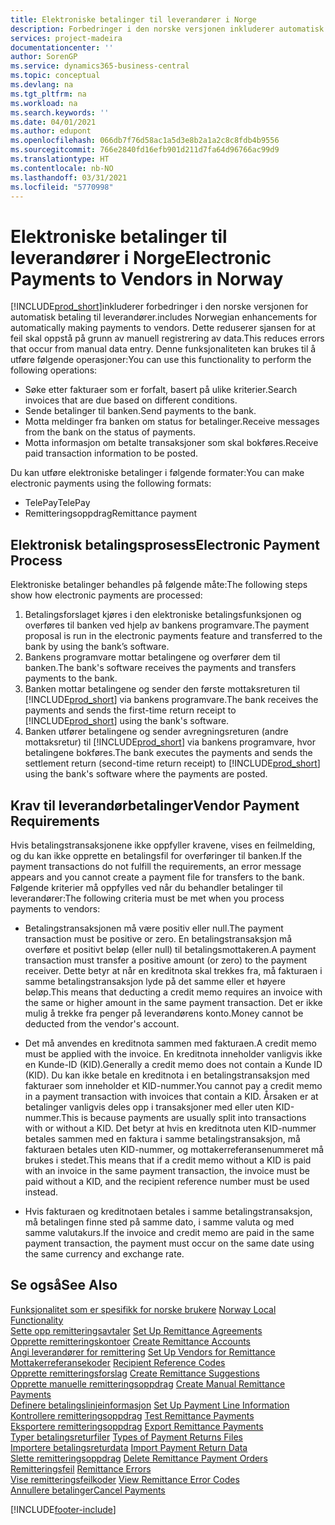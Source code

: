 ```yaml
---
title: Elektroniske betalinger til leverandører i Norge
description: Forbedringer i den norske versjonen inkluderer automatisk betaling til leverandører.
services: project-madeira
documentationcenter: ''
author: SorenGP
ms.service: dynamics365-business-central
ms.topic: conceptual
ms.devlang: na
ms.tgt_pltfrm: na
ms.workload: na
ms.search.keywords: ''
ms.date: 04/01/2021
ms.author: edupont
ms.openlocfilehash: 066db7f76d58ac1a5d3e8b2a1a2c8c8fdb4b9556
ms.sourcegitcommit: 766e2840fd16efb901d211d7fa64d96766ac99d9
ms.translationtype: HT
ms.contentlocale: nb-NO
ms.lasthandoff: 03/31/2021
ms.locfileid: "5770998"
---
```

# <a name="electronic-payments-to-vendors-in-norway"></a><span data-ttu-id="9bebd-103">Elektroniske betalinger til leverandører i Norge</span><span class="sxs-lookup"><span data-stu-id="9bebd-103">Electronic Payments to Vendors in Norway</span></span>
[!INCLUDE[prod_short](../../includes/prod_short.md)]<span data-ttu-id="9bebd-104">inkluderer forbedringer i den norske versjonen for automatisk betaling til leverandører.</span><span class="sxs-lookup"><span data-stu-id="9bebd-104">includes Norwegian enhancements for automatically making payments to vendors.</span></span> <span data-ttu-id="9bebd-105">Dette reduserer sjansen for at feil skal oppstå på grunn av manuell registrering av data.</span><span class="sxs-lookup"><span data-stu-id="9bebd-105">This reduces errors that occur from manual data entry.</span></span> <span data-ttu-id="9bebd-106">Denne funksjonaliteten kan brukes til å utføre følgende operasjoner:</span><span class="sxs-lookup"><span data-stu-id="9bebd-106">You can use this functionality to perform the following operations:</span></span>  

- <span data-ttu-id="9bebd-107">Søke etter fakturaer som er forfalt, basert på ulike kriterier.</span><span class="sxs-lookup"><span data-stu-id="9bebd-107">Search invoices that are due based on different conditions.</span></span>  
- <span data-ttu-id="9bebd-108">Sende betalinger til banken.</span><span class="sxs-lookup"><span data-stu-id="9bebd-108">Send payments to the bank.</span></span>  
- <span data-ttu-id="9bebd-109">Motta meldinger fra banken om status for betalinger.</span><span class="sxs-lookup"><span data-stu-id="9bebd-109">Receive messages from the bank on the status of payments.</span></span>  
- <span data-ttu-id="9bebd-110">Motta informasjon om betalte transaksjoner som skal bokføres.</span><span class="sxs-lookup"><span data-stu-id="9bebd-110">Receive paid transaction information to be posted.</span></span>  

<span data-ttu-id="9bebd-111">Du kan utføre elektroniske betalinger i følgende formater:</span><span class="sxs-lookup"><span data-stu-id="9bebd-111">You can make electronic payments using the following formats:</span></span>  

- <span data-ttu-id="9bebd-112">TelePay</span><span class="sxs-lookup"><span data-stu-id="9bebd-112">TelePay</span></span>  
- <span data-ttu-id="9bebd-113">Remitteringsoppdrag</span><span class="sxs-lookup"><span data-stu-id="9bebd-113">Remittance payment</span></span>  

## <a name="electronic-payment-process"></a><span data-ttu-id="9bebd-114">Elektronisk betalingsprosess</span><span class="sxs-lookup"><span data-stu-id="9bebd-114">Electronic Payment Process</span></span>  
<span data-ttu-id="9bebd-115">Elektroniske betalinger behandles på følgende måte:</span><span class="sxs-lookup"><span data-stu-id="9bebd-115">The following steps show how electronic payments are processed:</span></span>  

1.  <span data-ttu-id="9bebd-116">Betalingsforslaget kjøres i den elektroniske betalingsfunksjonen og overføres til banken ved hjelp av bankens programvare.</span><span class="sxs-lookup"><span data-stu-id="9bebd-116">The payment proposal is run in the electronic payments feature and transferred to the bank by using the bank’s software.</span></span>  
2.  <span data-ttu-id="9bebd-117">Bankens programvare mottar betalingene og overfører dem til banken.</span><span class="sxs-lookup"><span data-stu-id="9bebd-117">The bank's software receives the payments and transfers payments to the bank.</span></span>  
3.  <span data-ttu-id="9bebd-118">Banken mottar betalingene og sender den første mottaksreturen til [!INCLUDE[prod_short](../../includes/prod_short.md)] via bankens programvare.</span><span class="sxs-lookup"><span data-stu-id="9bebd-118">The bank receives the payments and sends the first-time return receipt to [!INCLUDE[prod_short](../../includes/prod_short.md)] using the bank's software.</span></span>  
4.  <span data-ttu-id="9bebd-119">Banken utfører betalingene og sender avregningsreturen (andre mottaksretur) til [!INCLUDE[prod_short](../../includes/prod_short.md)] via bankens programvare, hvor betalingene bokføres.</span><span class="sxs-lookup"><span data-stu-id="9bebd-119">The bank executes the payments and sends the settlement return (second-time return receipt) to [!INCLUDE[prod_short](../../includes/prod_short.md)] using the bank's software where the payments are posted.</span></span>  

## <a name="vendor-payment-requirements"></a><span data-ttu-id="9bebd-120">Krav til leverandørbetalinger</span><span class="sxs-lookup"><span data-stu-id="9bebd-120">Vendor Payment Requirements</span></span>  
<span data-ttu-id="9bebd-121">Hvis betalingstransaksjonene ikke oppfyller kravene, vises en feilmelding, og du kan ikke opprette en betalingsfil for overføringer til banken.</span><span class="sxs-lookup"><span data-stu-id="9bebd-121">If the payment transactions do not fulfill the requirements, an error message appears and you cannot create a payment file for transfers to the bank.</span></span> <span data-ttu-id="9bebd-122">Følgende kriterier må oppfylles ved når du behandler betalinger til leverandører:</span><span class="sxs-lookup"><span data-stu-id="9bebd-122">The following criteria must be met when you process payments to vendors:</span></span>  

- <span data-ttu-id="9bebd-123">Betalingstransaksjonen må være positiv eller null.</span><span class="sxs-lookup"><span data-stu-id="9bebd-123">The payment transaction must be positive or zero.</span></span> <span data-ttu-id="9bebd-124">En betalingstransaksjon må overføre et positivt beløp (eller null) til betalingsmottakeren.</span><span class="sxs-lookup"><span data-stu-id="9bebd-124">A payment transaction must transfer a positive amount (or zero) to the payment receiver.</span></span> <span data-ttu-id="9bebd-125">Dette betyr at når en kreditnota skal trekkes fra, må fakturaen i samme betalingstransaksjon lyde på det samme eller et høyere beløp.</span><span class="sxs-lookup"><span data-stu-id="9bebd-125">This means that deducting a credit memo requires an invoice with the same or higher amount in the same payment transaction.</span></span> <span data-ttu-id="9bebd-126">Det er ikke mulig å trekke fra penger på leverandørens konto.</span><span class="sxs-lookup"><span data-stu-id="9bebd-126">Money cannot be deducted from the vendor's account.</span></span>  

- <span data-ttu-id="9bebd-127">Det må anvendes en kreditnota sammen med fakturaen.</span><span class="sxs-lookup"><span data-stu-id="9bebd-127">A credit memo must be applied with the invoice.</span></span> <span data-ttu-id="9bebd-128">En kreditnota inneholder vanligvis ikke en Kunde-ID (KID).</span><span class="sxs-lookup"><span data-stu-id="9bebd-128">Generally a credit memo does not contain a Kunde ID (KID).</span></span> <span data-ttu-id="9bebd-129">Du kan ikke betale en kreditnota i en betalingstransaksjon med fakturaer som inneholder et KID-nummer.</span><span class="sxs-lookup"><span data-stu-id="9bebd-129">You cannot pay a credit memo in a payment transaction with invoices that contain a KID.</span></span> <span data-ttu-id="9bebd-130">Årsaken er at betalinger vanligvis deles opp i transaksjoner med eller uten KID-nummer.</span><span class="sxs-lookup"><span data-stu-id="9bebd-130">This is because payments are usually split into transactions with or without a KID.</span></span> <span data-ttu-id="9bebd-131">Det betyr at hvis en kreditnota uten KID-nummer betales sammen med en faktura i samme betalingstransaksjon, må fakturaen betales uten KID-nummer, og mottakerreferansenummeret må brukes i stedet.</span><span class="sxs-lookup"><span data-stu-id="9bebd-131">This means that if a credit memo without a KID is paid with an invoice in the same payment transaction, the invoice must be paid without a KID, and the recipient reference number must be used instead.</span></span>  

- <span data-ttu-id="9bebd-132">Hvis fakturaen og kreditnotaen betales i samme betalingstransaksjon, må betalingen finne sted på samme dato, i samme valuta og med samme valutakurs.</span><span class="sxs-lookup"><span data-stu-id="9bebd-132">If the invoice and credit memo are paid in the same payment transaction, the payment must occur on the same date using the same currency and exchange rate.</span></span>  

## <a name="see-also"></a><span data-ttu-id="9bebd-133">Se også</span><span class="sxs-lookup"><span data-stu-id="9bebd-133">See Also</span></span>  
 <span data-ttu-id="9bebd-134">[Funksjonalitet som er spesifikk for norske brukere](norway-local-functionality.md) </span><span class="sxs-lookup"><span data-stu-id="9bebd-134">[Norway Local Functionality](norway-local-functionality.md) </span></span>  
 <span data-ttu-id="9bebd-135">[Sette opp remitteringsavtaler](how-to-set-up-remittance-agreements.md) </span><span class="sxs-lookup"><span data-stu-id="9bebd-135">[Set Up Remittance Agreements](how-to-set-up-remittance-agreements.md) </span></span>  
 <span data-ttu-id="9bebd-136">[Opprette remitteringskontoer](how-to-create-remittance-accounts.md) </span><span class="sxs-lookup"><span data-stu-id="9bebd-136">[Create Remittance Accounts](how-to-create-remittance-accounts.md) </span></span>  
 <span data-ttu-id="9bebd-137">[Angi leverandører for remittering](how-to-set-up-vendors-for-remittance.md) </span><span class="sxs-lookup"><span data-stu-id="9bebd-137">[Set Up Vendors for Remittance](how-to-set-up-vendors-for-remittance.md) </span></span>  
 <span data-ttu-id="9bebd-138">[Mottakerreferansekoder](recipient-reference-codes.md) </span><span class="sxs-lookup"><span data-stu-id="9bebd-138">[Recipient Reference Codes](recipient-reference-codes.md) </span></span>  
 <span data-ttu-id="9bebd-139">[Opprette remitteringsforslag](how-to-create-remittance-suggestions.md) </span><span class="sxs-lookup"><span data-stu-id="9bebd-139">[Create Remittance Suggestions](how-to-create-remittance-suggestions.md) </span></span>  
 <span data-ttu-id="9bebd-140">[Opprette manuelle remitteringsoppdrag](how-to-create-manual-remittance-payments.md) </span><span class="sxs-lookup"><span data-stu-id="9bebd-140">[Create Manual Remittance Payments](how-to-create-manual-remittance-payments.md) </span></span>  
 <span data-ttu-id="9bebd-141">[Definere betalingslinjeinformasjon](how-to-set-up-payment-line-information.md) </span><span class="sxs-lookup"><span data-stu-id="9bebd-141">[Set Up Payment Line Information](how-to-set-up-payment-line-information.md) </span></span>  
 <span data-ttu-id="9bebd-142">[Kontrollere remitteringsoppdrag](how-to-test-remittance-payments.md) </span><span class="sxs-lookup"><span data-stu-id="9bebd-142">[Test Remittance Payments](how-to-test-remittance-payments.md) </span></span>  
 <span data-ttu-id="9bebd-143">[Eksportere remitteringsoppdrag](how-to-export-remittance-payments.md) </span><span class="sxs-lookup"><span data-stu-id="9bebd-143">[Export Remittance Payments](how-to-export-remittance-payments.md) </span></span>  
 <span data-ttu-id="9bebd-144">[Typer betalingsreturfiler](types-of-payment-returns-files.md) </span><span class="sxs-lookup"><span data-stu-id="9bebd-144">[Types of Payment Returns Files](types-of-payment-returns-files.md) </span></span>  
 <span data-ttu-id="9bebd-145">[Importere betalingsreturdata](how-to-import-payment-return-data.md) </span><span class="sxs-lookup"><span data-stu-id="9bebd-145">[Import Payment Return Data](how-to-import-payment-return-data.md) </span></span>  
 <span data-ttu-id="9bebd-146">[Slette remitteringsoppdrag](how-to-delete-remittance-payment-orders.md) </span><span class="sxs-lookup"><span data-stu-id="9bebd-146">[Delete Remittance Payment Orders](how-to-delete-remittance-payment-orders.md) </span></span>  
 <span data-ttu-id="9bebd-147">[Remitteringsfeil](remittance-errors.md) </span><span class="sxs-lookup"><span data-stu-id="9bebd-147">[Remittance Errors](remittance-errors.md) </span></span>  
 <span data-ttu-id="9bebd-148">[Vise remitteringsfeilkoder](how-to-view-remittance-error-codes.md) </span><span class="sxs-lookup"><span data-stu-id="9bebd-148">[View Remittance Error Codes](how-to-view-remittance-error-codes.md) </span></span>  
 [<span data-ttu-id="9bebd-149">Annullere betalinger</span><span class="sxs-lookup"><span data-stu-id="9bebd-149">Cancel Payments</span></span>](how-to-cancel-payments.md)


[!INCLUDE[footer-include](../../includes/footer-banner.md)]